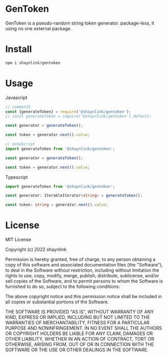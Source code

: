 # GenToken
GenToken is a pseudo-random string token generator.
package-less, it using no one external package.

# Install
```bash
npm i shaynlink/gentoken
```

# Usage

Javascript
```javascript
// commonJS
const {generateToken} = require('@shaynlink/gentoken');
// const generateToken = require('@shaynlink/gentoken').default;

const generator = generateToken();

const token = generator.next().value;

// ecmaScript
import generateToken from '@shaynlink/gentoken';

const generator = generateToken();

const token = generator.next().value;
```

Typescript
```typescript
import generateToken from '@shaynlink/gentoken';

const generator: IterableIterator<string> = generateToken();

const token: string = generator.next().value;
```

# License
MIT License

Copyright (c) 2022 shaynlink

Permission is hereby granted, free of charge, to any person obtaining a copy
of this software and associated documentation files (the "Software"), to deal
in the Software without restriction, including without limitation the rights
to use, copy, modify, merge, publish, distribute, sublicense, and/or sell
copies of the Software, and to permit persons to whom the Software is
furnished to do so, subject to the following conditions:

The above copyright notice and this permission notice shall be included in all
copies or substantial portions of the Software.

THE SOFTWARE IS PROVIDED "AS IS", WITHOUT WARRANTY OF ANY KIND, EXPRESS OR
IMPLIED, INCLUDING BUT NOT LIMITED TO THE WARRANTIES OF MERCHANTABILITY,
FITNESS FOR A PARTICULAR PURPOSE AND NONINFRINGEMENT. IN NO EVENT SHALL THE
AUTHORS OR COPYRIGHT HOLDERS BE LIABLE FOR ANY CLAIM, DAMAGES OR OTHER
LIABILITY, WHETHER IN AN ACTION OF CONTRACT, TORT OR OTHERWISE, ARISING FROM,
OUT OF OR IN CONNECTION WITH THE SOFTWARE OR THE USE OR OTHER DEALINGS IN THE
SOFTWARE.
